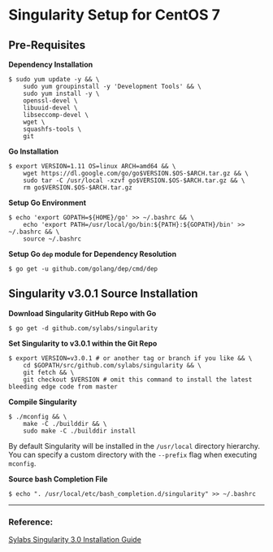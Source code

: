 # Singularity Setup for CentOS 7

## Pre-Requisites

**Dependency Installation**

    $ sudo yum update -y && \
        sudo yum groupinstall -y 'Development Tools' && \
        sudo yum install -y \
        openssl-devel \
        libuuid-devel \
        libseccomp-devel \
        wget \
        squashfs-tools \
        git

**Go Installation**

    $ export VERSION=1.11 OS=linux ARCH=amd64 && \
        wget https://dl.google.com/go/go$VERSION.$OS-$ARCH.tar.gz && \
        sudo tar -C /usr/local -xzvf go$VERSION.$OS-$ARCH.tar.gz && \
        rm go$VERSION.$OS-$ARCH.tar.gz

**Setup Go Environment**

    $ echo 'export GOPATH=${HOME}/go' >> ~/.bashrc && \
        echo 'export PATH=/usr/local/go/bin:${PATH}:${GOPATH}/bin' >> ~/.bashrc && \
        source ~/.bashrc

**Setup Go `dep` module for Dependency Resolution**

    $ go get -u github.com/golang/dep/cmd/dep
    
## Singularity v3.0.1 Source Installation

**Download Singularity GitHub Repo with Go**

    $ go get -d github.com/sylabs/singularity
    
**Set Singularity to v3.0.1 within the Git Repo**

    $ export VERSION=v3.0.1 # or another tag or branch if you like && \
        cd $GOPATH/src/github.com/sylabs/singularity && \
        git fetch && \
        git checkout $VERSION # omit this command to install the latest bleeding edge code from master

**Compile Singularity**

    $ ./mconfig && \
        make -C ./builddir && \
        sudo make -C ./builddir install
 
By default Singularity will be installed in the `/usr/local` directory hierarchy. You can specify a custom directory with the `--prefix` flag when executing `mconfig`.
 
**Source bash Completion File**

    $ echo ". /usr/local/etc/bash_completion.d/singularity" >> ~/.bashrc
 
---
 
### Reference: 
[Sylabs Singularity 3.0 Installation Guide](https://www.sylabs.io/guides/3.0/user-guide/installation.html)
